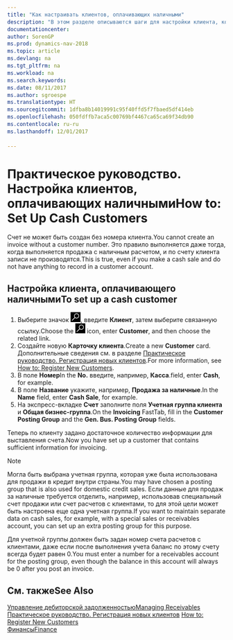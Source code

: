 ```yaml
---
title: "Как настраивать клиентов, оплачивающих наличными"
description: "В этом разделе описываются шаги для настройки клиента, который осуществляет оплату наличными."
documentationcenter: 
author: SorenGP
ms.prod: dynamics-nav-2018
ms.topic: article
ms.devlang: na
ms.tgt_pltfrm: na
ms.workload: na
ms.search.keywords: 
ms.date: 08/11/2017
ms.author: sgroespe
ms.translationtype: HT
ms.sourcegitcommit: 1dfba8b14019991c95f40ffd5f7fbaed5df414eb
ms.openlocfilehash: 050fdffb7aca5c00769bf4467ca65ca69f34db90
ms.contentlocale: ru-ru
ms.lasthandoff: 12/01/2017

---
```

# <a name="how-to-set-up-cash-customers"></a><span data-ttu-id="8d03c-103">Практическое руководство. Настройка клиентов, оплачивающих наличными</span><span class="sxs-lookup"><span data-stu-id="8d03c-103">How to: Set Up Cash Customers</span></span>
<span data-ttu-id="8d03c-104">Счет не может быть создан без номера клиента.</span><span class="sxs-lookup"><span data-stu-id="8d03c-104">You cannot create an invoice without a customer number.</span></span> <span data-ttu-id="8d03c-105">Это правило выполняется даже тогда, когда выполняется продажа с наличным расчетом, и по счету клиента записи не производятся.</span><span class="sxs-lookup"><span data-stu-id="8d03c-105">This is true, even if you make a cash sale and do not have anything to record in a customer account.</span></span>  

## <a name="to-set-up-a-cash-customer"></a><span data-ttu-id="8d03c-106">Настройка клиента, оплачивающего наличными</span><span class="sxs-lookup"><span data-stu-id="8d03c-106">To set up a cash customer</span></span>  
1.  <span data-ttu-id="8d03c-107">Выберите значок ![Поиск страницы или отчета](media/ui-search/search_small.png "Значок поиска страницы или отчета"), введите **Клиент**, затем выберите связанную ссылку.</span><span class="sxs-lookup"><span data-stu-id="8d03c-107">Choose the ![Search for Page or Report](media/ui-search/search_small.png "Search for Page or Report icon") icon, enter **Customer**, and then choose the related link.</span></span>  
2.  <span data-ttu-id="8d03c-108">Создайте новую **Карточку клиента**.</span><span class="sxs-lookup"><span data-stu-id="8d03c-108">Create a new **Customer** card.</span></span> <span data-ttu-id="8d03c-109">Дополнительные сведения см. в разделе [Практическое руководство. Регистрация новых клиентов](sales-how-register-new-customers.md).</span><span class="sxs-lookup"><span data-stu-id="8d03c-109">For more information, see [How to: Register New Customers](sales-how-register-new-customers.md).</span></span>
3.  <span data-ttu-id="8d03c-110">В поле **Номер**</span><span class="sxs-lookup"><span data-stu-id="8d03c-110">In the **No.**</span></span> <span data-ttu-id="8d03c-111">введите, например, **Касса**.</span><span class="sxs-lookup"><span data-stu-id="8d03c-111">field, enter **Cash**, for example.</span></span>  
4.  <span data-ttu-id="8d03c-112">В поле **Название** укажите, например, **Продажа за наличные**.</span><span class="sxs-lookup"><span data-stu-id="8d03c-112">In the **Name** field, enter **Cash Sale**, for example.</span></span>  
5.  <span data-ttu-id="8d03c-113">На экспресс-вкладке **Счет** заполните поля **Учетная группа клиента** и **Общая бизнес-группа**.</span><span class="sxs-lookup"><span data-stu-id="8d03c-113">On the **Invoicing** FastTab, fill in the **Customer Posting Group** and the **Gen. Bus. Posting Group** fields.</span></span>  

 <span data-ttu-id="8d03c-114">Теперь по клиенту задано достаточное количество информации для выставления счета.</span><span class="sxs-lookup"><span data-stu-id="8d03c-114">Now you have set up a customer that contains sufficient information for invoicing.</span></span>  

> [!NOTE]  
>  <span data-ttu-id="8d03c-115">Могла быть выбрана учетная группа, которая уже была использована для продажи в кредит внутри страны.</span><span class="sxs-lookup"><span data-stu-id="8d03c-115">You may have chosen a posting group that is also used for domestic credit sales.</span></span> <span data-ttu-id="8d03c-116">Если данные для продаж за наличные требуется отделить, например, использовав специальный счет продажи или счет расчетов с клиентами, то для этой цели может быть настроена еще одна учетная группа.</span><span class="sxs-lookup"><span data-stu-id="8d03c-116">If you want to maintain separate data on cash sales, for example, with a special sales or receivables account, you can set up an extra posting group for this purpose.</span></span>  
>   
>  <span data-ttu-id="8d03c-117">Для учетной группы должен быть задан номер счета расчетов с клиентами, даже если после выполнения учета баланс по этому счету всегда будет равен 0.</span><span class="sxs-lookup"><span data-stu-id="8d03c-117">You must enter a number for a receivables account for the posting group, even though the balance in this account will always be 0 after you post an invoice.</span></span>  

## <a name="see-also"></a><span data-ttu-id="8d03c-118">См. также</span><span class="sxs-lookup"><span data-stu-id="8d03c-118">See Also</span></span>
[<span data-ttu-id="8d03c-119">Управление дебиторской задолженностью</span><span class="sxs-lookup"><span data-stu-id="8d03c-119">Managing Receivables</span></span>](receivables-manage-receivables.md)  
<span data-ttu-id="8d03c-120">[Практическое руководство. Регистрация новых клиентов](sales-how-register-new-customers.md)  </span><span class="sxs-lookup"><span data-stu-id="8d03c-120">[How to: Register New Customers](sales-how-register-new-customers.md)  </span></span>  
[<span data-ttu-id="8d03c-121">Финансы</span><span class="sxs-lookup"><span data-stu-id="8d03c-121">Finance</span></span>](finance.md)  


